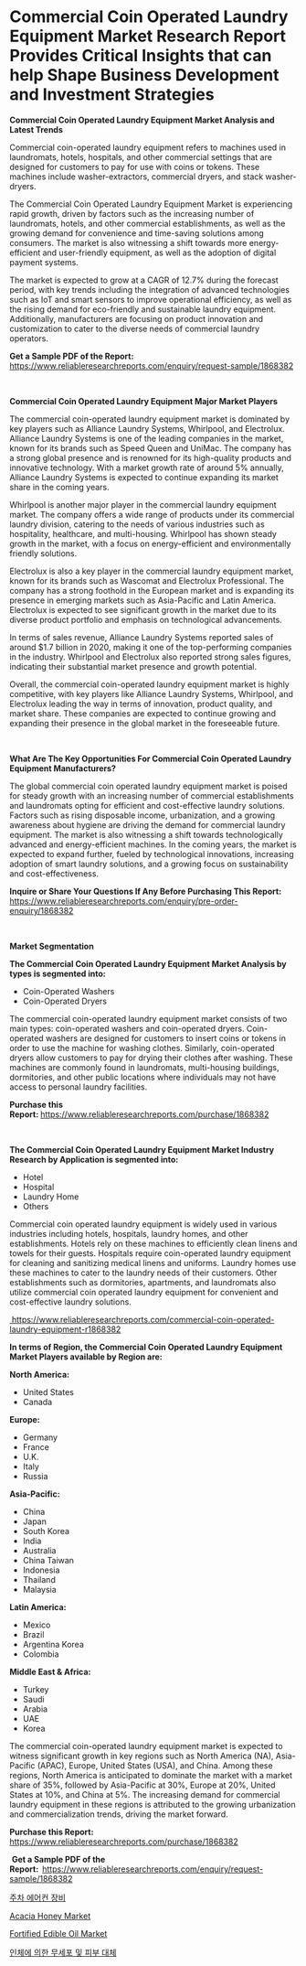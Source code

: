 <p><h1>Commercial Coin Operated Laundry Equipment Market Research Report Provides Critical Insights that can help Shape Business Development and Investment Strategies</h1></p><p><strong>Commercial Coin Operated Laundry Equipment Market Analysis and Latest Trends</strong></p>
<p><p>Commercial coin-operated laundry equipment refers to machines used in laundromats, hotels, hospitals, and other commercial settings that are designed for customers to pay for use with coins or tokens. These machines include washer-extractors, commercial dryers, and stack washer-dryers.</p><p>The Commercial Coin Operated Laundry Equipment Market is experiencing rapid growth, driven by factors such as the increasing number of laundromats, hotels, and other commercial establishments, as well as the growing demand for convenience and time-saving solutions among consumers. The market is also witnessing a shift towards more energy-efficient and user-friendly equipment, as well as the adoption of digital payment systems.</p><p>The market is expected to grow at a CAGR of 12.7% during the forecast period, with key trends including the integration of advanced technologies such as IoT and smart sensors to improve operational efficiency, as well as the rising demand for eco-friendly and sustainable laundry equipment. Additionally, manufacturers are focusing on product innovation and customization to cater to the diverse needs of commercial laundry operators.</p></p>
<p><strong>Get a Sample PDF of the Report:&nbsp;</strong> <a href="https://www.reliableresearchreports.com/enquiry/request-sample/1868382">https://www.reliableresearchreports.com/enquiry/request-sample/1868382</a></p>
<p>&nbsp;</p>
<p><strong>Commercial Coin Operated Laundry Equipment Major Market Players</strong></p>
<p><p>The commercial coin-operated laundry equipment market is dominated by key players such as Alliance Laundry Systems, Whirlpool, and Electrolux. Alliance Laundry Systems is one of the leading companies in the market, known for its brands such as Speed Queen and UniMac. The company has a strong global presence and is renowned for its high-quality products and innovative technology. With a market growth rate of around 5% annually, Alliance Laundry Systems is expected to continue expanding its market share in the coming years.</p><p>Whirlpool is another major player in the commercial laundry equipment market. The company offers a wide range of products under its commercial laundry division, catering to the needs of various industries such as hospitality, healthcare, and multi-housing. Whirlpool has shown steady growth in the market, with a focus on energy-efficient and environmentally friendly solutions.</p><p>Electrolux is also a key player in the commercial laundry equipment market, known for its brands such as Wascomat and Electrolux Professional. The company has a strong foothold in the European market and is expanding its presence in emerging markets such as Asia-Pacific and Latin America. Electrolux is expected to see significant growth in the market due to its diverse product portfolio and emphasis on technological advancements.</p><p>In terms of sales revenue, Alliance Laundry Systems reported sales of around $1.7 billion in 2020, making it one of the top-performing companies in the industry. Whirlpool and Electrolux also reported strong sales figures, indicating their substantial market presence and growth potential.</p><p>Overall, the commercial coin-operated laundry equipment market is highly competitive, with key players like Alliance Laundry Systems, Whirlpool, and Electrolux leading the way in terms of innovation, product quality, and market share. These companies are expected to continue growing and expanding their presence in the global market in the foreseeable future.</p></p>
<p>&nbsp;</p>
<p><strong>What Are The Key Opportunities For Commercial Coin Operated Laundry Equipment Manufacturers?</strong></p>
<p><p>The global commercial coin operated laundry equipment market is poised for steady growth with an increasing number of commercial establishments and laundromats opting for efficient and cost-effective laundry solutions. Factors such as rising disposable income, urbanization, and a growing awareness about hygiene are driving the demand for commercial laundry equipment. The market is also witnessing a shift towards technologically advanced and energy-efficient machines. In the coming years, the market is expected to expand further, fueled by technological innovations, increasing adoption of smart laundry solutions, and a growing focus on sustainability and cost-effectiveness.</p></p>
<p><strong>Inquire or Share Your Questions If Any Before Purchasing This Report:</strong> <a href="https://www.reliableresearchreports.com/enquiry/pre-order-enquiry/1868382">https://www.reliableresearchreports.com/enquiry/pre-order-enquiry/1868382</a></p>
<p>&nbsp;</p>
<p><strong>Market Segmentation</strong></p>
<p><strong>The Commercial Coin Operated Laundry Equipment Market Analysis by types is segmented into:</strong></p>
<p><ul><li>Coin-Operated Washers</li><li>Coin-Operated Dryers</li></ul></p>
<p><p>The commercial coin-operated laundry equipment market consists of two main types: coin-operated washers and coin-operated dryers. Coin-operated washers are designed for customers to insert coins or tokens in order to use the machine for washing clothes. Similarly, coin-operated dryers allow customers to pay for drying their clothes after washing. These machines are commonly found in laundromats, multi-housing buildings, dormitories, and other public locations where individuals may not have access to personal laundry facilities.</p></p>
<p><strong>Purchase this Report:&nbsp;</strong><a href="https://www.reliableresearchreports.com/purchase/1868382">https://www.reliableresearchreports.com/purchase/1868382</a></p>
<p>&nbsp;</p>
<p><strong>The Commercial Coin Operated Laundry Equipment Market Industry Research by Application is segmented into:</strong></p>
<p><ul><li>Hotel</li><li>Hospital</li><li>Laundry Home</li><li>Others</li></ul></p>
<p><p>Commercial coin operated laundry equipment is widely used in various industries including hotels, hospitals, laundry homes, and other establishments. Hotels rely on these machines to efficiently clean linens and towels for their guests. Hospitals require coin-operated laundry equipment for cleaning and sanitizing medical linens and uniforms. Laundry homes use these machines to cater to the laundry needs of their customers. Other establishments such as dormitories, apartments, and laundromats also utilize commercial coin operated laundry equipment for convenient and cost-effective laundry solutions.</p></p>
<p><a href="https://www.reliableresearchreports.com/commercial-coin-operated-laundry-equipment-r1868382">&nbsp;https://www.reliableresearchreports.com/commercial-coin-operated-laundry-equipment-r1868382</a></p>
<p><strong>In terms of Region, the Commercial Coin Operated Laundry Equipment Market Players available by Region are:</strong></p>
<p>
    <p> <strong> North America: </strong>
        <ul>
            <li>United States</li>
            <li>Canada</li>
        </ul>
        </p> 
    <p> <strong> Europe: </strong>
        <ul>
            <li>Germany</li>
            <li>France</li>
            <li>U.K.</li>
            <li>Italy</li>
            <li>Russia</li>
        </ul>
        </p> 
    <p> <strong> Asia-Pacific: </strong>
        <ul>
            <li>China</li>
            <li>Japan</li>
            <li>South Korea</li>
            <li>India</li>
            <li>Australia</li>
            <li>China Taiwan</li>
            <li>Indonesia</li>
            <li>Thailand</li>
            <li>Malaysia</li>
        </ul>
        </p> 
    <p> <strong> Latin America: </strong>
        <ul>
            <li>Mexico</li>
            <li>Brazil</li>
            <li>Argentina Korea</li>
            <li>Colombia</li>
        </ul>
        </p> 
    <p> <strong> Middle East & Africa: </strong>
        <ul>
            <li>Turkey</li>
            <li>Saudi</li>
            <li>Arabia</li>
            <li>UAE</li>
            <li>Korea</li>
        </ul>
    </p>
    </p>
<p><p>The commercial coin-operated laundry equipment market is expected to witness significant growth in key regions such as North America (NA), Asia-Pacific (APAC), Europe, United States (USA), and China. Among these regions, North America is anticipated to dominate the market with a market share of 35%, followed by Asia-Pacific at 30%, Europe at 20%, United States at 10%, and China at 5%. The increasing demand for commercial laundry equipment in these regions is attributed to the growing urbanization and commercialization trends, driving the market forward.</p></p>
<p><strong>Purchase this Report: </strong><a href="https://www.reliableresearchreports.com/purchase/1868382">https://www.reliableresearchreports.com/purchase/1868382</a></p>
<p>&nbsp;<strong>Get a Sample PDF of the Report:&nbsp;&nbsp;</strong><a href="https://www.reliableresearchreports.com/enquiry/request-sample/1868382">https://www.reliableresearchreports.com/enquiry/request-sample/1868382</a></p>
<p><strong></strong></p>
<p><p><a href="https://github.com/camron674/Market-Research-Report-List-1/blob/main/6965493163127.md">주차 에어컨 장비</a></p><p><a href="https://github.com/GroverBarry/Market-Research-Report-List-6/blob/main/acacia-honey-market.md">Acacia Honey Market</a></p><p><a href="https://github.com/thuyvuongpk111/Market-Research-Report-List-1/blob/main/fortified-edible-oil-market.md">Fortified Edible Oil Market</a></p><p><a href="https://github.com/ROBERTS65DAVID/Market-Research-Report-List-1/blob/main/6683971163128.md">인체에 의한 무세포 및 피부 대체</a></p></p>